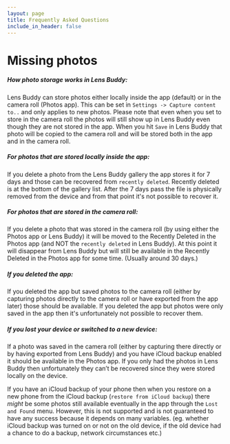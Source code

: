 ```yaml
---
layout: page
title: Frequently Asked Questions
include_in_header: false
---
```

# **Missing photos**

##### How photo storage works in Lens Buddy:

Lens Buddy can store photos either locally inside the app (default) or in the camera roll (Photos app). This can be set in `Settings -> Capture content to..` and only applies to new photos. Please note that even when you set to store in the camera roll the photos will still show up in Lens Buddy even though they are not stored in the app. When you hit `Save` in Lens Buddy that photo will be copied to the camera roll and will be stored both in the app and in the camera roll.

##### For photos that are stored locally inside the app:

If you delete a photo from the Lens Buddy gallery the app stores it for 7 days and those can be recovered from `recently deleted`. Recently deleted is at the bottom of the gallery list.
After the 7 days pass the file is physically removed from the device and from that point it's not possible to recover it.

##### For photos that are stored in the camera roll:

If you delete a photo that was stored in the camera roll (by using either the Photos app or Lens Buddy) it will be moved to the Recently Deleted in the Photos app (and NOT the `recently deleted` in Lens Buddy). At this point it will disappear from Lens Buddy but will still be available in the Recently Deleted in the Photos app for some time. (Usually around 30 days.)

##### If you deleted the app:

If you deleted the app but saved photos to the camera roll (either by capturing photos directly to the camera roll or have exported from the app later) those should be available.
If you deleted the app but photos were only saved in the app then it's unfortunately not possible to recover them.

##### If you lost your device or switched to a new device:

If a photo was saved in the camera roll (either by capturing there directly or by having exported from Lens Buddy) and you have iCloud backup enabled it should be available in the Photos app.
If you only had the photos in Lens Buddy then unfortunately they can’t be recovered since they were stored locally on the device.

If you have an iCloud backup of your phone then when you restore on a new phone from the iCloud backup (`restore from iCloud backup`) there *might* be some photos still available eventually in the app through the `Lost and Found` menu. However, this is not supported and is not guaranteed to have any success because it depends on many variables. (eg. whether iCloud backup was turned on or not on the old device, if the old device had a chance to do a backup, network circumstances etc.)